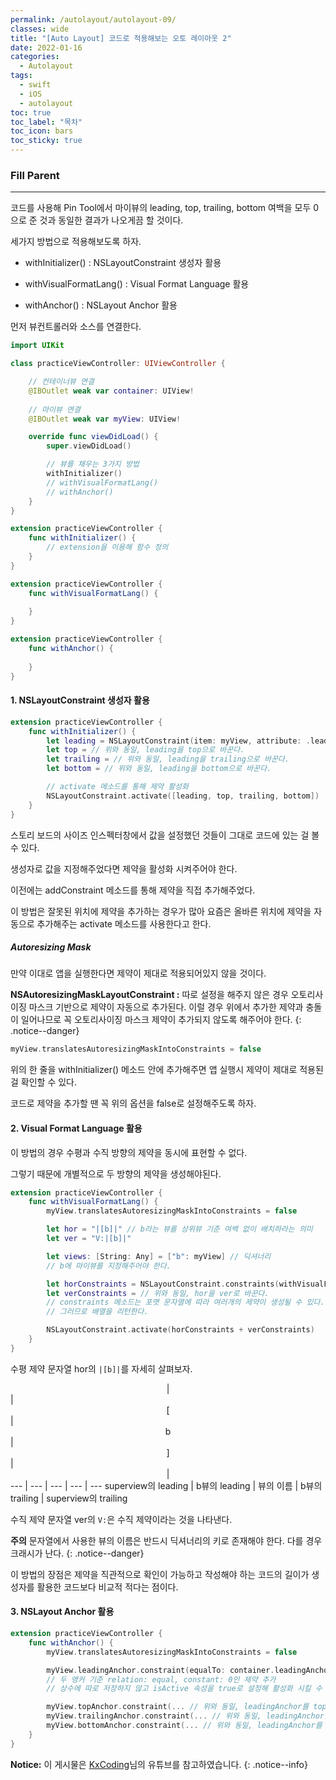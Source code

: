 ```yaml
---
permalink: /autolayout/autolayout-09/
classes: wide
title: "[Auto Layout] 코드로 적용해보는 오토 레이아웃 2"
date: 2022-01-16
categories:
  - Autolayout
tags:
  - swift
  - iOS
  - autolayout
toc: true
toc_label: "목차"
toc_icon: bars
toc_sticky: true
---
```


### Fill Parent

---

코드를 사용해 Pin Tool에서 마이뷰의 leading, top, trailing, bottom 여백을 모두 0으로 준 것과 동일한 결과가 나오게끔 할 것이다.

세가지 방법으로 적용해보도록 하자.

- withInitializer() : NSLayoutConstraint 생성자 활용

- withVisualFormatLang() : Visual Format Language 활용

- withAnchor() : NSLayout Anchor 활용

먼저 뷰컨트롤러와 소스를 연결한다.

```swift
import UIKit

class practiceViewController: UIViewController {

    // 컨테이너뷰 연결
    @IBOutlet weak var container: UIView!
    
    // 마이뷰 연결
    @IBOutlet weak var myView: UIView!

    override func viewDidLoad() {
        super.viewDidLoad()

        // 뷰를 채우는 3가지 방법
        withInitializer()
        // withVisualFormatLang()
        // withAnchor()
    }
}

extension practiceViewController {
    func withInitializer() {
        // extension을 이용해 함수 정의
    }
}

extension practiceViewController {
    func withVisualFormatLang() {
        
    }
}

extension practiceViewController {
    func withAnchor() {
        
    }
}
```

#### 1. NSLayoutConstraint 생성자 활용

```swift
extension practiceViewController {
    func withInitializer() {
        let leading = NSLayoutConstraint(item: myView, attribute: .leading, relateBy: .equal, toItem: container, attribute: .leading, multiplier: 1.0, constant: 0)
        let top = // 위와 동일, leading을 top으로 바꾼다.
        let trailing = // 위와 동일, leading을 trailing으로 바꾼다.
        let bottom = // 위와 동일, leading을 bottom으로 바꾼다.

        // activate 메소드를 통해 제약 활성화
        NSLayoutConstraint.activate([leading, top, trailing, bottom])
    }
}
```

스토리 보드의 사이즈 인스펙터창에서 값을 설정했던 것들이 그대로 코드에 있는 걸 볼 수 있다.

생성자로 값을 지정해주었다면 제약을 활성화 시켜주어야 한다.

이전에는 addConstraint 메소드를 통해 제약을 직접 추가해주었다.

이 방법은 잘못된 위치에 제약을 추가하는 경우가 많아 요즘은 올바른 위치에 제약을 자동으로 추가해주는 activate 메소드를 사용한다고 한다.

##### Autoresizing Mask

만약 이대로 앱을 실행한다면 제약이 제대로 적용되어있지 않을 것이다.

**NSAutoresizingMaskLayoutConstraint :**
따로 설정을 해주지 않은 경우 오토리사이징 마스크 기반으로 제약이 자동으로 추가된다. 이럴 경우 위에서 추가한 제약과 충돌이 일어나므로 꼭 오토리사이징 마스크 제약이 추가되지 않도록 해주어야 한다.
{: .notice--danger}

```swift
myView.translatesAutoresizingMaskIntoConstraints = false
```

위의 한 줄을 withInitializer() 메소드 안에 추가해주면 앱 실행시 제약이 제대로 적용된 걸 확인할 수 있다.

코드로 제약을 추가할 땐 꼭 위의 옵션을 false로 설정해주도록 하자. 

#### 2. Visual Format Language 활용

이 방법의 경우 수평과 수직 방향의 제약을 동시에 표현할 수 없다.

그렇기 때문에 개별적으로 두 방향의 제약을 생성해야된다.

```swift
extension practiceViewController {
    func withVisualFormatLang() {
        myView.translatesAutoresizingMaskIntoConstraints = false

        let hor = "|[b]|" // b라는 뷰를 상위뷰 기준 여백 없이 배치하라는 의미
        let ver = "V:|[b]|"

        let views: [String: Any] = ["b": myView] // 딕셔너리
        // b에 마이뷰를 지정해주어야 한다.

        let horConstraints = NSLayoutConstraint.constraints(withVisualFormat: hor, options: [], metrics: nil, views: views)
        let verConstraints = // 위와 동일, hor을 ver로 바꾼다.
        // constraints 메소드는 포맷 문자열에 따라 여러개의 제약이 생성될 수 있다.
        // 그러므로 배열을 리턴한다.

        NSLayoutConstraint.activate(horConstraints + verConstraints)
    }
}
```

수평 제약 문자열 hor의 `|[b]|`를 자세히 살펴보자.

<center>&#124;</center> | <center>[</center> | <center>b</center> | <center>]</center> | <center>&#124;</center>
--- | --- | --- | --- | ---
superview의 leading | b뷰의 leading | 뷰의 이름 | b뷰의 trailing | superview의 trailing

수직 제약 문자열 ver의 `V:`은 수직 제약이라는 것을 나타낸다.

**주의** 문자열에서 사용한 뷰의 이름은 반드시 딕셔너리의 키로 존재해야 한다. 다를 경우 크래시가 난다.
{: .notice--danger}

이 방법의 장점은 제약을 직관적으로 확인이 가능하고 작성해야 하는 코드의 길이가 생성자를 활용한 코드보다 비교적 적다는 점이다.

#### 3. NSLayout Anchor 활용

```swift
extension practiceViewController {
    func withAnchor() {
        myView.translatesAutoresizingMaskIntoConstraints = false

        myView.leadingAnchor.constraint(equalTo: container.leadingAnchor).isActive = true
        // 두 앵커 기준 relation: equal, constant: 0인 제약 추가
        // 상수에 따로 저장하지 않고 isActive 속성을 true로 설정해 활성화 시킬 수 있다.

        myView.topAnchor.constraint(... // 위와 동일, leadingAnchor를 topAnchor로 바꾼다.
        myView.trailingAnchor.constraint(... // 위와 동일, leadingAnchor를 trailingAnchor로 바꾼다.
        myView.bottomAnchor.constraint(... // 위와 동일, leadingAnchor를 bottomAnchor로 바꾼다.
    }
}
```

**Notice:** 이 게시물은 [KxCoding](https://www.youtube.com/watch?v=673jZ19WK58)님의 유튜브를 참고하였습니다.
{: .notice--info}